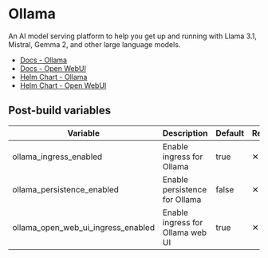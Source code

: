# Ollama

An AI model serving platform to help you get up and running with Llama 3.1, Mistral, Gemma 2, and other large language models.

- [Docs - Ollama](https://github.com/ollama/ollama/tree/main/docs)
- [Docs - Open WebUI](https://docs.openwebui.com)
- [Helm Chart - Ollama](https://github.com/otwld/ollama-helm)
- [Helm Chart - Open WebUI](https://github.com/open-webui/helm-charts)

## Post-build variables

| Variable                           | Description                      | Default | Required |
| ---------------------------------- | -------------------------------- | ------- | -------- |
| ollama_ingress_enabled             | Enable ingress for Ollama        | true    | ✕        |
| ollama_persistence_enabled         | Enable persistence for Ollama    | false   | ✕        |
| ollama_open_web_ui_ingress_enabled | Enable ingress for Ollama web UI | true    | ✕        |
